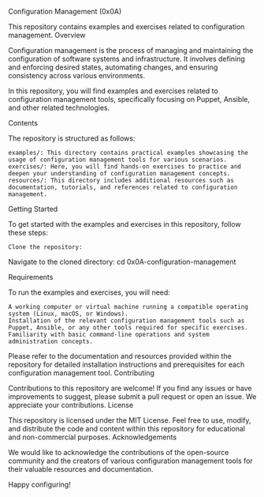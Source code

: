 Configuration Management (0x0A)

This repository contains examples and exercises related to configuration management.
Overview

Configuration management is the process of managing and maintaining the configuration of software systems and infrastructure. It involves defining and enforcing desired states, automating changes, and ensuring consistency across various environments.

In this repository, you will find examples and exercises related to configuration management tools, specifically focusing on Puppet, Ansible, and other related technologies.

Contents

The repository is structured as follows:

    examples/: This directory contains practical examples showcasing the usage of configuration management tools for various scenarios.
    exercises/: Here, you will find hands-on exercises to practice and deepen your understanding of configuration management concepts.
    resources/: This directory includes additional resources such as documentation, tutorials, and references related to configuration management.

Getting Started

To get started with the examples and exercises in this repository, follow these steps:

    Clone the repository:


Navigate to the cloned directory:
cd 0x0A-configuration-management

Requirements

To run the examples and exercises, you will need:

    A working computer or virtual machine running a compatible operating system (Linux, macOS, or Windows).
    Installation of the relevant configuration management tools such as Puppet, Ansible, or any other tools required for specific exercises.
    Familiarity with basic command-line operations and system administration concepts.

Please refer to the documentation and resources provided within the repository for detailed installation instructions and prerequisites for each configuration management tool.
Contributing

Contributions to this repository are welcome! If you find any issues or have improvements to suggest, please submit a pull request or open an issue. We appreciate your contributions.
License

This repository is licensed under the MIT License. Feel free to use, modify, and distribute the code and content within this repository for educational and non-commercial purposes.
Acknowledgements

We would like to acknowledge the contributions of the open-source community and the creators of various configuration management tools for their valuable resources and documentation.

Happy configuring!

